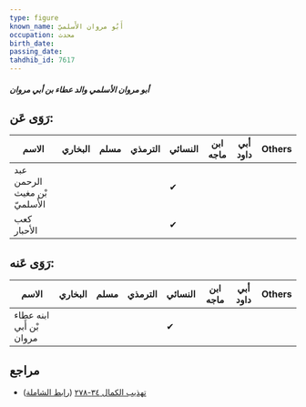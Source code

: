 ```yaml
---
type: figure
known_name: أَبُو مروان الأَسلميّ
occupation: محدث
birth_date:
passing_date:
tahdhib_id: 7617
---
```

##### أبو مروان الأسلمي والد عطاء بن أبي مروان

## رَوَى عَن:
| الاسم                         | البخاري | مسلم | الترمذي | النسائي | ابن ماجه | أبي داود | Others |
| ----------------------------- | ------- | ---- | ------- | ------- | -------- | -------- | ------ |
| عبد الرحمن بْن مغيث الأَسلميّ |         |      |         | ✔       |          |          |        |
| كعب الأحبار                   |         |      |         | ✔       |          |          |        |
## رَوَى عَنه:
| الاسم                    | البخاري | مسلم | الترمذي | النسائي | ابن ماجه | أبي داود | Others |
| ------------------------ | ------- | ---- | ------- | ------- | -------- | -------- | ------ |
| ابنه عطاء بْن أَبي مروان |         |      |         | ✔       |          |          |        |
## مراجع
- [تهذيب الكمال ٣٤-٢٧٨](obsidian://open?vault=Tahdhib-al-Kamal&file=Figures/٧٦١٧-أبو%20مروان%20الأسلمي%20والد%20عطاء%20بن%20أبي%20مروان) ([رابط الشاملة](https://shamela.ws/book/3722/18395))